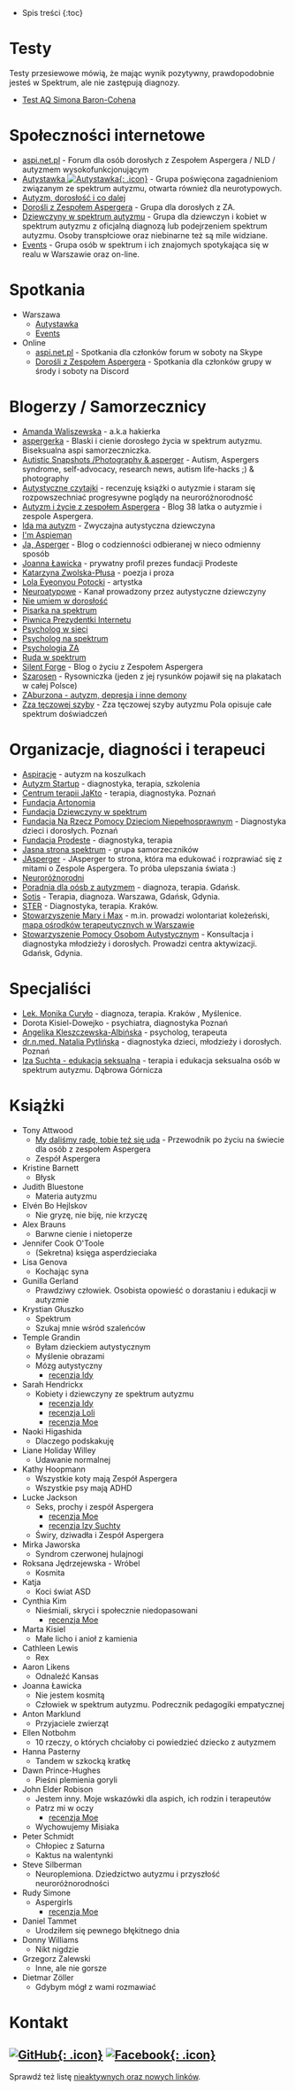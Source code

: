 - Spis treści
{:toc}

# Testy

Testy przesiewowe mówią, że mając wynik pozytywny, prawdopodobnie jesteś w Spektrum, ale nie zastępują diagnozy.

- [Test AQ Simona Baron-Cohena](https://autyzm-startup.pl/asperger-startup/sprawdz-swoje-podejrzenia-test-aq/)

# Społeczności internetowe

- [aspi.net.pl](http://aspi.net.pl/) - Forum dla osób dorosłych z Zespołem Aspergera / NLD / autyzmem wysokofunkcjonującym
- [Autystawka ![Autystawka](assets/images/fb.png){: .icon}](https://www.facebook.com/groups/Autystawka/) - Grupa poświęcona zagadnieniom związanym ze spektrum
  autyzmu, otwarta również dla neurotypowych.
- [Autyzm, dorosłość i co dalej](https://www.facebook.com/groups/autyzm.doroslosc/)
- [Dorośli z Zespołem Aspergera](https://www.facebook.com/groups/1112099868832792/) - Grupa dla dorosłych z ZA.
- [Dziewczyny w spektrum autyzmu](https://www.facebook.com/groups/376752513042580/) - Grupa dla dziewczyn i kobiet w spektrum autyzmu z oficjalną diagnozą lub podejrzeniem spektrum autyzmu. Osoby transpłciowe oraz niebinarne też są mile widziane.
- [Events](https://www.facebook.com/groups/897320763955792/) - Grupa osób w spektrum i ich znajomych spotykająca się w realu w Warszawie oraz on-line.

# Spotkania

- Warszawa
  - [Autystawka](https://www.facebook.com/groups/Autystawka/)
  - [Events](https://www.facebook.com/groups/897320763955792/)
- Online
  - [aspi.net.pl](http://aspi.net.pl/) - Spotkania dla członków forum w soboty na Skype
  - [Dorośli z Zespołem Aspergera](https://www.facebook.com/groups/1112099868832792/) - Spotkania dla członków grupy w środy i soboty na Discord

# Blogerzy / Samorzecznicy

- [Amanda Waliszewska](https://www.facebook.com/walmanda?) - a.k.a hakierka
- [aspergerka](https://www.instagram.com/aspergerka/) - Blaski i cienie dorosłego życia w spektrum autyzmu. Biseksualna
  aspi samorzeczniczka.
- [Autistic Snapshots /Photography & asperger](https://www.facebook.com/aspiphotography) - Autism, Aspergers syndrome,
  self-advocacy, research news, autism life-hacks ;) & photography
- [Autystyczne czytajki](https://www.instagram.com/autystyczne.czytajki/) - recenzuję książki o autyzmie i staram się
  rozpowszechniać progresywne poglądy na neuroróżnorodność
- [Autyzm i życie z zespołem Aspergera](https://www.facebook.com/zespolasperger) - Blog 38 latka o autyzmie i zespole
  Aspergera.
- [Ida ma autyzm](https://www.instagram.com/ida_ma_autyzm/) - Zwyczajna autystyczna dziewczyna
- [I'm Aspieman](https://www.youtube.com/channel/UCnZjTzN_PIHkdpDiS8sE-zQ)
- [Ja, Asperger](https://www.facebook.com/wkapeluszukosmity/) - Blog o codzienności odbieranej w nieco odmienny sposób
- [Joanna Ławicka](https://www.instagram.com/aska_lawicka/) - prywatny profil prezes fundacji Prodeste
- [Katarzyna Zwolska-Płusa](https://www.instagram.com/k.zwolskaplusa/) - poezja i proza
- [Lola Eyeonyou Potocki](https://www.instagram.com/lola_eyeonyou_potocki/) - artystka
- [Neuroatypowe](https://www.youtube.com/channel/UCu3Wj7CHUGzRwG0ri2FESCA) - Kanał prowadzony przez autystyczne dziewczyny
- [Nie umiem w dorosłość](https://www.facebook.com/Nie-umiem-w-doros%C5%82o%C5%9B%C4%87-100189304984590/)
- [Pisarka na spektrum](https://pisarkanaspektrum.pl/)
- [Piwnica Prezydentki Internetu](https://www.facebook.com/piwnicaq)
- [Psycholog w sieci](https://www.facebook.com/psychologwsieci)
- [Psycholog na spektrum](https://www.facebook.com/Psycholognaspektrum)
- [Psychologia ZA](https://www.youtube.com/channel/UCczoerLzB3mtHxX65TsCvCw)
- [Ruda w spektrum](https://www.instagram.com/ruda_w_spektrum/)
- [Silent Forge](https://www.facebook.com/SilentForge/) - Blog o życiu z Zespołem Aspergera
- [Szarosen](https://www.instagram.com/szarosen_art/) - Rysowniczka (jeden z jej rysunków pojawił się na plakatach w
  całej Polsce)
- [ZAburzona - autyzm, depresja i inne demony](https://www.facebook.com/ZAburzona-autyzm-depresja-i-inne-demony-103309048149750/)
- [Zza tęczowej szyby](https://www.facebook.com/zzateczowejszyby/) - Zza tęczowej szyby autyzmu Pola opisuje całe
  spektrum doświadczeń

# Organizacje, diagności i terapeuci

- [Aspiracje](http://aspiracje.com.pl/) - autyzm na koszulkach
- [Autyzm Startup](https://autyzm-startup.pl/) - diagnostyka, terapia, szkolenia
- [Centrum terapii JaKto](http://jakto.com.pl/) - terapia, diagnostyka. Poznań
- [Fundacja Artonomia](http://artonomia.org/)
- [Fundacja Dziewczyny w spektrum](https://dziewczynawspektrum.wordpress.com/)
- [Fundacja Na Rzecz Pomocy Dzieciom Niepełnosprawnym](https://nowanadzieja.com.pl/) - Diagnostyka dzieci i dorosłych. Poznań
- [Fundacja Prodeste](http://www.prodeste.pl/) - diagnostyka, terapia
- [Jasna strona spektrum](https://jasnastronaspektrum.pl/) - grupa samorzeczników
- [JAsperger](https://www.facebook.com/JAspergerPL/) - JAsperger to strona, która ma edukować i rozprawiać się z mitami
  o Zespole Aspergera. To próba ulepszania świata :)
- [Neuroróżnorodni](https://www.facebook.com/neurodiversitymovementPL/)
- [Poradnia dla oósb z autyzmem](http://poradnia-autyzm.pl/) - diagnoza, terapia. Gdańsk.
- [Sotis](http://www.sotis.pl/) - Terapia, diagnoza. Warszawa, Gdańsk, Gdynia.
- [STER](https://strefaterapii.pl/) - Diagnostyka, terapia. Kraków.
- [Stowarzyszenie Mary i Max](https://wolontariatkolezenski.pl/) - m.in. prowadzi wolontariat koleżeński, [mapa ośrodków terapeutycznych w Warszawie](https://wolontariatkolezenski.pl/wstronespektrum/)
- [Stowarzyszenie Pomocy Osobom Autystycznym](https://www.spoa.org.pl/) - Konsultacja i diagnostyka młodzieży i dorosłych. Prowadzi centra aktywizacji. Gdańsk, Gdynia.

# Specjaliści

- [Lek. Monika Curyło](https://www.psyche-krakow.pl/) - diagnoza, terapia. Kraków , Myślenice.
- Dorota Kisiel-Dowejko - psychiatra, diagnostyka Poznań
- [Angelika Kleszczewska-Albińska](https://www.facebook.com/profile.php?id=100013630629880) - psycholog, terapeuta
- [dr.n.med. Natalia Pytlińska](http://psychiatradzieciecy.info/) - diagnostyka dzieci, młodzieży i dorosłych. Poznań
- [Iza Suchta - edukacja seksualna](https://www.instagram.com/santeriz.edukacja.seksualna/) - terapia i edukacja seksualna osób w spektrum autyzmu. Dąbrowa Górnicza

# Książki

- Tony Attwood
    - [My daliśmy radę, tobie też się uda](https://harmonia.edu.pl/pl/p/MY-DALISMY-RADE%2C-TOBIE-TEZ-SIE-UDA/1767) - Przewodnik po życiu na świecie dla osób z zespołem Aspergera
    - Zespół Aspergera
- Kristine Barnett
    - Błysk
- Judith Bluestone
    - Materia autyzmu
- Elvén Bo Hejlskov
    - Nie gryzę, nie biję, nie krzyczę
- Alex Brauns
    - Barwne cienie i nietoperze
- Jennifer Cook O'Toole
    - (Sekretna) księga asperdzieciaka
- Lisa Genova
    - Kochając syna
- Gunilla Gerland
    - Prawdziwy człowiek. Osobista opowieść o dorastaniu i edukacji w autyzmie
- Krystian Głuszko
    - Spektrum
    - Szukaj mnie wśród szaleńców
- Temple Grandin
    - Byłam dzieckiem autystycznym
    - Myślenie obrazami
    - Mózg autystyczny
        - [recenzja Idy](https://www.instagram.com/p/CJjMOXon0V2/)
- Sarah Hendrickx
    - Kobiety i dziewczyny ze spektrum autyzmu
        - [recenzja Idy](https://www.instagram.com/p/CH5pqteL8sz/)
        - [recenzja Loli](https://www.instagram.com/p/CHUmqGNnPZ9/)
        - [recenzja Moe](https://www.instagram.com/p/CJnXsy0sqRE/)
- Naoki Higashida
    - Dlaczego podskakuję
- Liane Holiday Willey
    - Udawanie normalnej
- Kathy Hoopmann
    - Wszystkie koty mają Zespół Aspergera
    - Wszystkie psy mają ADHD
- Lucke Jackson
    - Seks, prochy i zespół Aspergera
        - [recenzja Moe](https://www.instagram.com/p/CK8pAqeH9LG/)
        - [recenzja Izy Suchty](https://www.instagram.com/p/CLT8ARAn-7J/?utm_source=ig_web_copy_link)
    - Świry, dziwadła i Zespół Aspergera
- Mirka Jaworska
    - Syndrom czerwonej hulajnogi
- Roksana Jędrzejewska - Wróbel
    - Kosmita
- Katja
    - Koci świat ASD
- Cynthia Kim
    - Nieśmiali, skryci i społecznie niedopasowani
        - [recenzja Moe](https://www.instagram.com/p/CJtBc5-Mbhf/)
- Marta Kisiel
    - Małe licho i anioł z kamienia
- Cathleen Lewis
    - Rex
- Aaron Likens
    - Odnaleźć Kansas
- Joanna Ławicka
    - Nie jestem kosmitą
    - Człowiek w spektrum autyzmu. Podrecznik pedagogiki empatycznej
- Anton Marklund
    - Przyjaciele zwierząt
- Ellen Notbohm
    - 10 rzeczy, o których chciałoby ci powiedzieć dziecko z autyzmem
- Hanna Pasterny
    - Tandem w szkocką kratkę
- Dawn Prince-Hughes
    - Pieśni plemienia goryli
- John Elder Robison
    - Jestem inny. Moje wskazówki dla aspich, ich rodzin i terapeutów
    - Patrz mi w oczy
        - [recenzja Moe](https://www.instagram.com/p/CL7TzFrHC1l/)
    - Wychowujemy Misiaka
- Peter Schmidt
    - Chłopiec z Saturna
    - Kaktus na walentynki
- Steve Silberman
    - Neuroplemiona. Dziedzictwo autyzmu i przyszłość neuroróżnorodności
- Rudy Simone
    - Aspergirls
        - [recenzja Moe](https://www.instagram.com/p/CKD-0UPHQjt/)
- Daniel Tammet
    - Urodziłem się pewnego błękitnego dnia
- Donny Williams
    - Nikt nigdzie
- Grzegorz Zalewski
    - Inne, ale nie gorsze
- Dietmar Zöller
    - Gdybym mógł z wami rozmawiać

# Kontakt

## [![GitHub](assets/images/gh.png){: .icon}](GitHub) [![Facebook](assets/images/fb.png){: .icon}](Facebook)

Sprawdź też listę [nieaktywnych oraz nowych linków](https://github.com/spektrum-autyzmu/spektrum-autyzmu.github.io/blob/master/freezer.md).